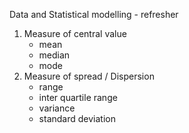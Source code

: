 Data and Statistical modelling - refresher

  1. Measure of central value
     * mean
     * median
     * mode
  2. Measure of spread / Dispersion
     * range
     * inter quartile range
     * variance
     * standard deviation
